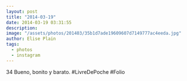 ```yaml
---
layout: post
title: "2014-03-19"
date: 2014-03-19 03:31:55
description: 
image: "/assets/photos/201403/35b1d7ade19609607d7149777ac4eeda.jpg"
author: Elise Plain
tags: 
  - photos
  - instagram
---
```


34 Bueno, bonito y barato. #LivreDePoche #Folio
<p></p>
